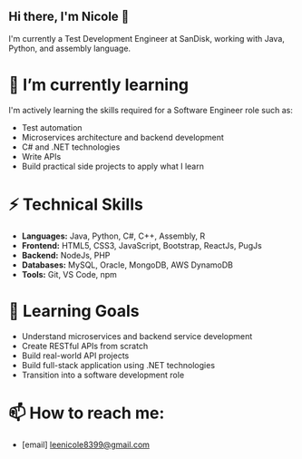 ## Hi there, I'm Nicole 👋
I'm currently a Test Development Engineer at SanDisk, working with Java, Python, and assembly language.

# 🌱 I’m currently learning
I'm actively learning the skills required for a Software Engineer role such as:
- Test automation
- Microservices architecture and backend development
- C# and .NET technologies
- Write APIs
- Build practical side projects to apply what I learn

# ⚡ Technical Skills
- **Languages:** Java, Python, C#, C++, Assembly, R
- **Frontend:** HTML5, CSS3, JavaScript, Bootstrap, ReactJs, PugJs
- **Backend:** NodeJs, PHP
- **Databases:** MySQL, Oracle, MongoDB, AWS DynamoDB
- **Tools:** Git, VS Code, npm

# 🔭 Learning Goals
- Understand microservices and backend service development
- Create RESTful APIs from scratch
- Build real-world API projects
- Build full-stack application using .NET technologies
- Transition into a software development role

# 📫 How to reach me:
- [email] leenicole8399@gmail.com
  

<!--
**nicole0803/nicole0803** is a ✨ _special_ ✨ repository because its `README.md` (this file) appears on your GitHub profile.

Here are some ideas to get you started:

- 🔭 I’m currently working on ...
- 🌱 I’m currently learning ...
- 👯 I’m looking to collaborate on ...
- 🤔 I’m looking for help with ...
- 💬 Ask me about ...
- 📫 How to reach me: ...
- 😄 Pronouns: ...
- ⚡ Fun fact: ...
-->
